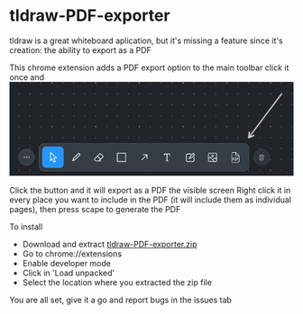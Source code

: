 # tldraw-PDF-exporter
tldraw is a great whiteboard aplication, but it's missing a feature since it's creation: the ability to export as a PDF


This chrome extension adds a PDF export option to the main toolbar
click it once and ![](https://github.com/Fdito/tldraw-PDF-exporter/blob/master/Button%20created.png)

Click the button and it will export as a PDF the visible screen
Right click it in every place you want to include in the PDF (it will include them as individual pages), then press scape to generate the PDF

To install

 - Download and extract [tldraw-PDF-exporter.zip](https://github.com/Fdito/tldraw-PDF-exporter/raw/master/tldraw-PDF-exporter.zip)
 - Go to chrome://extensions
 - Enable developer mode
 - Click in 'Load unpacked'
 - Select the location where you extracted the zip file


You are all set, give it a go and report bugs in the issues tab
